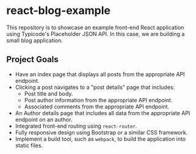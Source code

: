 # react-blog-example
This repository is to showcase an example front-end React application using Typicode's Placeholder JSON API. In this case, we are building a small blog application.

## Project Goals

- Have an index page that displays all posts from the appropriate API endpoint.
- Clicking a post navigates to a "post details" page that includes:
  - Post title and body.
  - Post author information from the appropriate API endpoint.
  - Associated comments from the appropriate API endpoint.
- An Author details page that includes all data from the appropriate API endpoint on an author.
- Integrated front-end routing using `react-router`.
- Fully responsive design using Bootstrap or a similar CSS framework.
- Implement a build tool, such as `webpack`, to build the application into static files.

